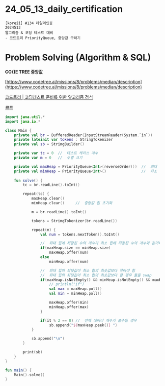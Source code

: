 # 24_05_13_daily_certification

```
[koreii] #134 데일리인증
2024513
알고리즘 & 코딩 테스트 대비
- 코드트리 PriorityQueue, 중앙값 구하기
```

# Problem Solving (Algorithm & SQL)

**CO{)E TREE 중앙값**

[https://www.codetree.ai/missions/8/problems/median/description](https://www.codetree.ai/missions/8/problems/median/description)

[코드트리 | 코딩테스트 준비를 위한 알고리즘 정석](https://www.codetree.ai/missions/8/problems/median/description)

**코드** 

```kotlin
import java.util.*
import java.io.*

class Main {
    private val br = BufferedReader(InputStreamReader(System.`in`))
    private lateinit var tokens : StringTokenizer
    private val sb = StringBuilder()

    private var tc = 0  //  테스트 케이스 개수
    private var m = 0   //  수열 크기

    private val maxHeap = PriorityQueue<Int>(reverseOrder())  //  최대 힙
    private val minHeap = PriorityQueue<Int>()                //  최소 힙
    
    fun solve() {
        tc = br.readLine().toInt()

        repeat(tc) {
            maxHeap.clear()
            minHeap.clear()     //  중앙값 힙 초기화

            m = br.readLine().toInt()

            tokens = StringTokenizer(br.readLine())

            repeat(m) {
                val num = tokens.nextToken().toInt()

                //  최대 힙에 저장된 수의 개수가 최소 힙에 저장된 수의 개수와 같거나 1 많게 함
                if(maxHeap.size == minHeap.size)
                    maxHeap.offer(num)
                else
                    minHeap.offer(num)

                //  최대 힙의 최댓값이 최소 힙의 최솟값보다 작아야 함
                //  최대 힙의 최댓값이 최소 힙의 최솟값보다 클 경우 둘을 swap
                if(maxHeap.isNotEmpty() && minHeap.isNotEmpty() && maxHeap.peek() > minHeap.peek()) {
                    // println("if")
                    val max = maxHeap.poll()
                    val min = minHeap.poll()

                    maxHeap.offer(min)
                    minHeap.offer(max)
                }

                if(it % 2 == 0) //  전체 데이터 개수가 홀수일 경우
                    sb.append("${maxHeap.peek()} ")
            }

            sb.append("\n")
        }

        print(sb)
    }
}

fun main() {
    Main().solve()
}
```